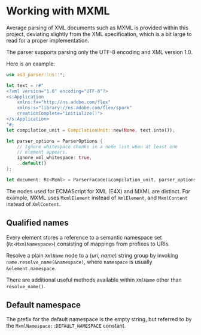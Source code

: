 # Working with MXML

Average parsing of XML documents such as MXML is provided within this project, deviating slightly from the XML specification, which is a bit large to read for a proper implementation.

The parser supports parsing only the UTF-8 encoding and XML version 1.0.

Here is an example:

```rust
use as3_parser::ns::*;

let text = r#"
<?xml version="1.0" encoding="UTF-8"?>
<s:Application
    xmlns:fx="http://ns.adobe.com/flex"
    xmlns:s="library://ns.adobe.com/flex/spark"
    creationComplete="initialize()">
</s:Application>
"#;
let compilation_unit = CompilationUnit::new(None, text.into());

let parser_options = ParserOptions {
    // Ignore whitespace chunks in a node list when at least one
    // element appears.
    ignore_xml_whitespace: true,
    ..default()
};

let document: Rc<Mxml> = ParserFacade(&compilation_unit, parser_options).parse_mxml();
```

The nodes used for ECMAScript for XML (E4X) and MXML are distinct. For example, MXML uses `MxmlElement` instead of `XmlElement`, and `MxmlContent` instead of `XmlContent`.

## Qualified names

Every element stores a reference to a semantic namespace set (`Rc<MxmlNamespace>`) consisting of mappings from prefixes to URIs.

Resolve a plain `XmlName` node to a (*uri*, *name*) string group by invoking `name.resolve_name(&namespace)`, where `namespace` is usually `&element.namespace`.

There are additional useful methods available within `XmlName` other than `resolve_name()`.

## Default namespace

The prefix for the default namespace is the empty string, but referred to by the `MxmlNamespace::DEFAULT_NAMESPACE` constant.
